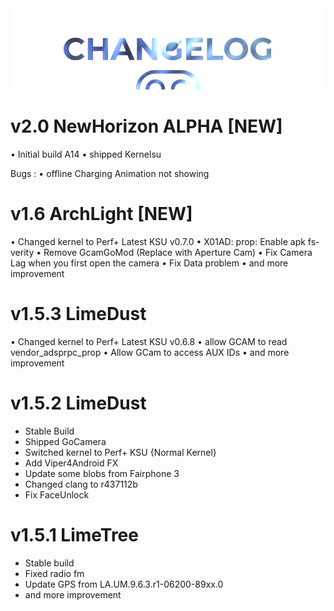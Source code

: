  <img src="https://raw.githubusercontent.com/DroidX-UI-Devices/Official_Devices/13/banners/changelogs.png" />
 
 
# v2.0 NewHorizon ALPHA [NEW]

• Initial build A14
• shipped Kernelsu

Bugs :
• offline Charging Animation not showing
 
# v1.6 ArchLight [NEW]

• Changed kernel to Perf+ Latest KSU v0.7.0
• X01AD: prop: Enable apk fs-verity
• Remove GcamGoMod (Replace with Aperture Cam)
• Fix Camera Lag when you first open the camera
• Fix Data problem
• and more improvement
 
 
# v1.5.3 LimeDust

• Changed kernel to Perf+ Latest KSU v0.6.8
• allow GCAM to read vendor_adsprpc_prop
• Allow GCam to access AUX IDs
• and more improvement

 
# v1.5.2 LimeDust

- Stable Build
- Shipped GoCamera
- Switched kernel to Perf+ KSU {Normal Kernel}
- Add Viper4Android FX
- Update some blobs from Fairphone 3
- Changed clang to r437112b
- Fix FaceUnlock


# v1.5.1 LimeTree

- Stable build
- Fixed radio fm
- Update GPS from LA.UM.9.6.3.r1-06200-89xx.0
- and more improvement
